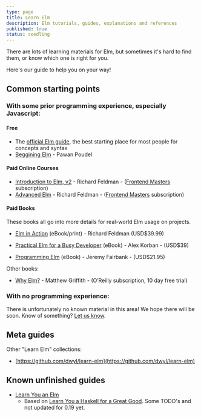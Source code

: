 ```yaml
---
type: page
title: Learn Elm
description: Elm tutorials, guides, explanations and references
published: true
status: seedling
---
```



There are lots of learning materials for Elm, but sometimes it's hard to find them, or know which one is right for you.

Here's our guide to help you on your way!


## Common starting points


### With some prior programming experience, especially Javascript:

#### Free

- The [official Elm guide](https://guide.elm-lang.org/), the best starting place for most people for concepts and syntax
- [Beggining Elm](https://elmprogramming.com/) - Pawan Poudel


#### Paid Online Courses

- [Introduction to Elm, v2](https://frontendmasters.com/courses/intro-elm/) - Richard Feldman - ([Frontend Masters](https://frontendmasters.com/) subscription)
- [Advanced Elm](https://frontendmasters.com/courses/advanced-elm/) - Richard Feldman - ([Frontend Masters](https://frontendmasters.com/) subscription)


#### Paid Books

These books all go into more details for real-world Elm usage on projects.

- [Elm in Action](https://www.manning.com/books/elm-in-action) (eBook/print) - Richard Feldman (USD$39.99)

- [Practical Elm for a Busy Developer](https://korban.net/elm/) (eBook) - Alex Korban - (USD$39)

- [Programming Elm](https://pragprog.com/titles/jfelm/programming-elm/) (eBook) - Jeremy Fairbank - (USD$21.95)


Other books:

- [Why Elm?](https://www.oreilly.com/library/view/why-elm/9781491990728/) - Matthew Griffith - (O’Reilly subscription, 10 day free trial)


### With no programming experience:

There is unfortunately no known material in this area! We hope there will be soon. Know of something? [Let us know](/discuss).


## Meta guides

Other "Learn Elm" collections:

- [https://github.com/dwyl/learn-elm](https://github.com/dwyl/learn-elm)


## Known unfinished guides

- [Learn You an Elm](https://learnyouanelm.github.io/)<br/>
  - Based on [Learn You a Haskell for a Great Good](http://learnyouahaskell.com/chapters). Some TODO's and not updated for 0.19 yet.
